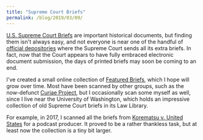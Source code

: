 ```yaml
---
title: "Supreme Court Briefs"
permalink: /blog/2019/03/09/
---
```


[U.S. Supreme Court Briefs](/briefs) are important historical documents, but finding them
isn't always easy, and not everyone is near one of the handful of [official depositories](https://www.supremecourt.gov/meritsbriefs/briefsource.aspx) where the Supreme Court sends all its extra briefs.  In fact, now that the Court appears to have fully embraced electronic document submission, the days of printed briefs may soon be coming to an end.

I've created a small online collection of [Featured Briefs](/briefs/featured), which I hope
will grow over time.  Most have been scanned by other groups, such as the now-defunct [Curiae Project](https://web.archive.org/web/20081020193042/http://curiae.law.yale.edu/), but I occasionally scan some myself as well, since I live near the University of Washington, which holds an impressive collection of old Supreme Court briefs in its Law Library.

For example, in 2017, I scanned all the briefs from [Korematsu v. United States](/briefs/featured/korematsu-v-united-states) for a podcast producer.  It proved to be a rather thankless task, but at least now the collection is a tiny bit larger.
